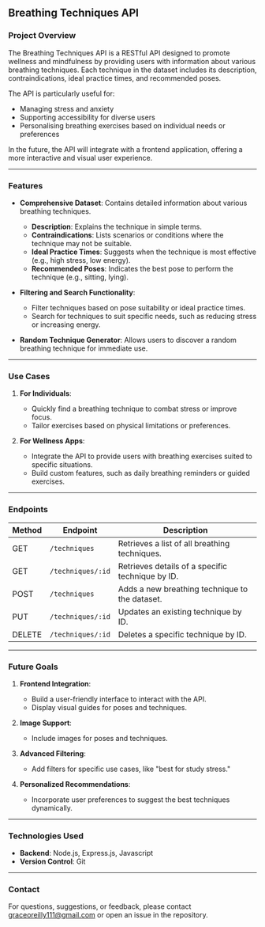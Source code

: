 ## Breathing Techniques API

### **Project Overview**
The Breathing Techniques API is a RESTful API designed to promote wellness and mindfulness by providing users with information about various breathing techniques. Each technique in the dataset includes its description, contraindications, ideal practice times, and recommended poses. 

The API is particularly useful for:
- Managing stress and anxiety
- Supporting accessibility for diverse users
- Personalising breathing exercises based on individual needs or preferences

In the future, the API will integrate with a frontend application, offering a more interactive and visual user experience.

---

### **Features**
- **Comprehensive Dataset**: Contains detailed information about various breathing techniques.
  - **Description**: Explains the technique in simple terms.
  - **Contraindications**: Lists scenarios or conditions where the technique may not be suitable.
  - **Ideal Practice Times**: Suggests when the technique is most effective (e.g., high stress, low energy).
  - **Recommended Poses**: Indicates the best pose to perform the technique (e.g., sitting, lying).

- **Filtering and Search Functionality**: 
  - Filter techniques based on pose suitability or ideal practice times.
  - Search for techniques to suit specific needs, such as reducing stress or increasing energy.

- **Random Technique Generator**: Allows users to discover a random breathing technique for immediate use.

---

### **Use Cases**
1. **For Individuals**:
   - Quickly find a breathing technique to combat stress or improve focus.
   - Tailor exercises based on physical limitations or preferences.

2. **For Wellness Apps**:
   - Integrate the API to provide users with breathing exercises suited to specific situations.
   - Build custom features, such as daily breathing reminders or guided exercises.

---

### **Endpoints**
| Method | Endpoint                 | Description                                              |
|--------|--------------------------|----------------------------------------------------------|
| GET    | `/techniques`            | Retrieves a list of all breathing techniques.            |
| GET    | `/techniques/:id`        | Retrieves details of a specific technique by ID.         |
| POST   | `/techniques`            | Adds a new breathing technique to the dataset.           |
| PUT    | `/techniques/:id`        | Updates an existing technique by ID.                     |
| DELETE | `/techniques/:id`        | Deletes a specific technique by ID.                      |

---

### **Future Goals**
1. **Frontend Integration**:
   - Build a user-friendly interface to interact with the API.
   - Display visual guides for poses and techniques.

2. **Image Support**:
   - Include images for poses and techniques.

3. **Advanced Filtering**:
   - Add filters for specific use cases, like "best for study stress."

4. **Personalized Recommendations**:
   - Incorporate user preferences to suggest the best techniques dynamically.

---

### **Technologies Used**
- **Backend**: Node.js, Express.js, Javascript
- **Version Control**: Git

---

### **Contact**
For questions, suggestions, or feedback, please contact graceoreilly111@gmail.com or open an issue in the repository.